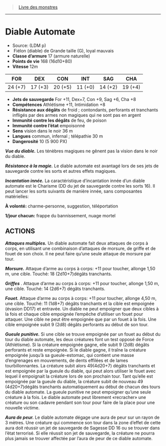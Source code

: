 ﻿> [Livre des monstres](tome_of_beasts.md)

---

# Diable Automate

- Source: (LDM p)
-  Fiélon (diable) de Grande taille (G), loyal mauvais
- **Classe d’armure** 17 (armure naturelle)
- **Points de vie** 168 (16d10+80)
- **Vitesse** 12m

|FOR|DEX|CON|INT|SAG|CHA|
|---|---|---|---|---|---|
|24 (+7)|17 (+3)|20 (+5)|11 (+0)|14 (+2)|19 (+4)|

- **Jets de sauvegarde** For +11, Dex+7, Con +9, Sag +6, Cha +8
- **Compétences** Athlétisme +11, Intimidation +8
- **Résistance aux dégâts** de froid ; contondants, perforants et tranchants infligés par des armes non magiques qui ne sont pas en argent
- **Immunité contre les dégâts** de feu, de poison
- **Immunité contre l’état** empoisonné
- **Sens** vision dans le noir 36 m
- **Langues** commun, infernal ; télépathie 30 m
- **Dangerosité** 10 (5 900 PX)

**_Vue du diable._** Les ténèbres magiques ne gênent pas la vision dans le noir du diable.

**_Résistance à la magie._** Le diable automate est avantagé lors de ses jets de sauvegarde contre les sorts et autres effets magiques.

**_Incantation innée._** La caractéristique d’incantation innée d’un diable automate est le Charisme (DD du jet de sauvegarde contre
les sorts 16). Il peut lancer les sorts suivants de manière innée, sans composantes matérielles:

**À volonté:** charme-personne, suggestion, téléportation

**1/jour chacun:** frappe du bannissement, nuage mortel

## ACTIONS

**_Attaques multiples._** Un diable automate fait deux attaques de corps à corps, en utilisant une combinaison d’attaques de morsure, de griffe et de fouet de son choix. Il ne peut faire qu’une seule attaque de morsure par tour.

**_Morsure._** Attaque d’arme au corps à corps: +11 pour toucher, allonge 1,50 m, une cible. Touché: 18 (2d10+7)dégâts tranchants.

**_Griffes_** . Attaque d’arme au corps à corps: +11 pour toucher, allonge 1,50 m, une cible. Touché: 14 (2d6+7) dégâts tranchants.

**_Fouet._** Attaque d’arme au corps à corps: +11 pour toucher, allonge 4,50 m, une cible. Touché: 11 (1d8+7) dégâts tranchants et la cible est empoignée (évasion DD17) et entravée. Un diable ne peut empoigner que deux cibles à la fois et chaque cible empoignée l’empêche d’utiliser un fouet pour attaquer. Une cible ne peut être empoignée que par un fouet à la fois. Une cible empoignée subit 9 (2d8) dégâts perforants au début de son tour.

**_Gueule punitive._** Si une cible se trouve empoignée par un fouet au début du tour du diable automate, les deux créatures font un test opposé de Force (Athlétisme). Si la créature empoignée gagne, elle subit 9 (2d8) dégâts perforants et reste empoignée. Si le diable gagne, il traîne la créature empoignée jusqu’à sa gueule-estomac, qui contient une masse d’engrenages en mouvements, de dents effilées et de lames tourbillonnantes. La créature subit alors 49(4d20+7) dégâts tranchants et est empoignée par la gueule du diable, qui peut alors utiliser le fouet avec lequel il empoignait la créature lors de son prochain tour. Tant qu’elle est empoignée par la gueule du diable, la créature subit de nouveau 49 (4d20+7)dégâts tranchants automatiquement au début de chacun des tours du diable automate. La gueule punitive ne peut empoigner qu’une seule créature à la fois. Le diable automate peut librement «recracher» une créature ou son cadavre pendant son tour pour faire de la place pour une nouvelle victime.

**_Aura de peur._** Le diable automate dégage une aura de peur sur un rayon de 3 mètres. Une créature qui commence son tour dans la zone d’effet de cette aura doit réussir un jet de sauvegarde de Sagesse DD 16 ou se trouver dans l’état terrorisé. Si elle réussit son jet de sauvegarde, la créature ne pourra plus jamais se trouver affectée par l’aura de peur de ce diable automate.

